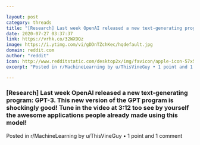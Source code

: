 ```yaml
---

layout: post
category: threads
title: "[Research] Last week OpenAI released a new text-generating program: GPT-3. This new version of the GPT program is shockingly good! Tune in the video at 3:12 too see by yourself the awesome applications people already made using this model!"
date: 2020-07-27 03:37:37
link: https://vrhk.co/32WX9Qz
image: https://i.ytimg.com/vi/gDDnTZchKec/hqdefault.jpg
domain: reddit.com
author: "reddit"
icon: http://www.redditstatic.com/desktop2x/img/favicon/apple-icon-57x57.png
excerpt: "Posted in r/MachineLearning by u/ThisVineGuy • 1 point and 1 comment"

---
```


### [Research] Last week OpenAI released a new text-generating program: GPT-3. This new version of the GPT program is shockingly good! Tune in the video at 3:12 too see by yourself the awesome applications people already made using this model!

Posted in r/MachineLearning by u/ThisVineGuy • 1 point and 1 comment
